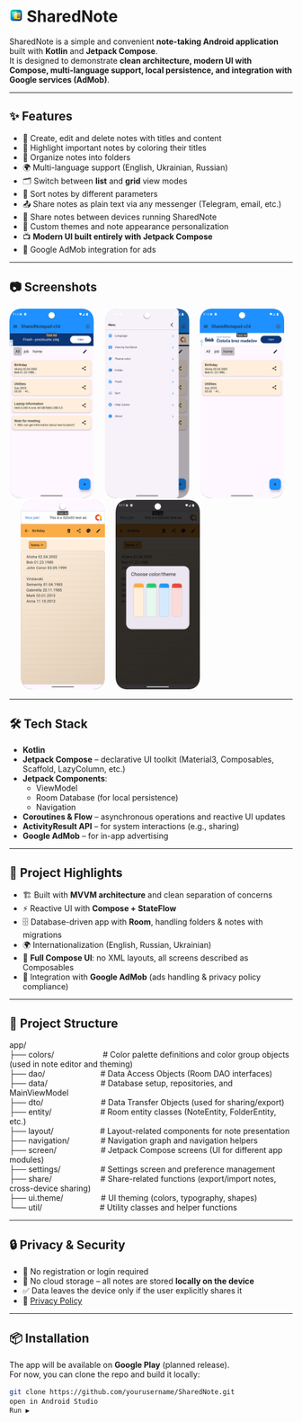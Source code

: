 # <img src="screenshots/icon.png" width="24" alt="SharedNote icon" /> SharedNote

SharedNote is a simple and convenient **note-taking Android application** built with **Kotlin** and **Jetpack Compose**.  
It is designed to demonstrate **clean architecture, modern UI with Compose, multi-language support, local persistence, and integration with Google services (AdMob)**.

---

## ✨ Features

- 📝 Create, edit and delete notes with titles and content
- 🎨 Highlight important notes by coloring their titles
- 📂 Organize notes into folders
- 🌍 Multi-language support (English, Ukrainian, Russian)
- 🗂 Switch between **list** and **grid** view modes
- 🔀 Sort notes by different parameters
- 📤 Share notes as plain text via any messenger (Telegram, email, etc.)
- 🔄 Share notes between devices running SharedNote
- 🎨 Custom themes and note appearance personalization
- 📺 **Modern UI built entirely with Jetpack Compose**
- 📢 Google AdMob integration for ads

---

## 📷 Screenshots

<img src="screenshots/screenshot_01.png" width="150" alt="Children screen" />&nbsp;&nbsp;&nbsp;&nbsp;&nbsp;<img src="screenshots/screenshot_02.png" width="150" alt="Sickness screen" />&nbsp;&nbsp;&nbsp;&nbsp;&nbsp;<img src="screenshots/screenshot_03.png" width="150" alt="Daily routine screen" />&nbsp;&nbsp;&nbsp;&nbsp;&nbsp;<img src="screenshots/screenshot_04.png" width="150" alt="Statistic screen" />&nbsp;&nbsp;&nbsp;&nbsp;&nbsp;<img src="screenshots/screenshot_05.png" width="150" alt="Statistic screen" />

---

## 🛠 Tech Stack

- **Kotlin**
- **Jetpack Compose** – declarative UI toolkit (Material3, Composables, Scaffold, LazyColumn, etc.)
- **Jetpack Components**:
  - ViewModel
  - Room Database (for local persistence)
  - Navigation
- **Coroutines & Flow** – asynchronous operations and reactive UI updates
- **ActivityResult API** – for system interactions (e.g., sharing)
- **Google AdMob** – for in-app advertising

---

## 📁 Project Highlights

- 🏗 Built with **MVVM architecture** and clean separation of concerns
- ⚡ Reactive UI with **Compose + StateFlow**
- 🗄 Database-driven app with **Room**, handling folders & notes with migrations
- 🌍 Internationalization (English, Russian, Ukrainian)
- 🎨 **Full Compose UI**: no XML layouts, all screens described as Composables
- 📢 Integration with **Google AdMob** (ads handling & privacy policy compliance)

---

## 📁 Project Structure

app/  
├── colors/ &nbsp;&nbsp;&nbsp;&nbsp;&nbsp;&nbsp;&nbsp;&nbsp;&nbsp;&nbsp;&nbsp;&nbsp;&nbsp;&nbsp;&nbsp;&nbsp; &nbsp;&nbsp;&nbsp; # Color palette definitions and color group objects (used in note editor and theming)<br>
├── dao/ &nbsp;&nbsp;&nbsp;&nbsp;&nbsp;&nbsp;&nbsp;&nbsp;&nbsp;&nbsp;&nbsp;&nbsp;&nbsp;&nbsp;&nbsp;&nbsp;&nbsp;&nbsp;&nbsp;&nbsp;&nbsp;&nbsp;&nbsp; # Data Access Objects (Room DAO interfaces)<br>
├── data/ &nbsp;&nbsp;&nbsp;&nbsp;&nbsp;&nbsp;&nbsp;&nbsp;&nbsp;&nbsp;&nbsp;&nbsp;&nbsp;&nbsp;&nbsp;&nbsp;&nbsp;&nbsp;&nbsp;&nbsp;&nbsp;&nbsp; # Database setup, repositories, and MainViewModel<br>
├── dto/ &nbsp;&nbsp;&nbsp;&nbsp;&nbsp;&nbsp;&nbsp;&nbsp;&nbsp;&nbsp;&nbsp;&nbsp;&nbsp;&nbsp;&nbsp;&nbsp;&nbsp;&nbsp;&nbsp;&nbsp;&nbsp;&nbsp;&nbsp;&nbsp; # Data Transfer Objects (used for sharing/export)<br>
├── entity/ &nbsp;&nbsp;&nbsp;&nbsp;&nbsp;&nbsp;&nbsp;&nbsp;&nbsp;&nbsp;&nbsp;&nbsp;&nbsp;&nbsp;&nbsp;&nbsp;&nbsp;&nbsp;&nbsp;&nbsp; # Room entity classes (NoteEntity, FolderEntity, etc.)<br>
├── layout/ &nbsp;&nbsp;&nbsp;&nbsp;&nbsp;&nbsp;&nbsp;&nbsp;&nbsp;&nbsp;&nbsp;&nbsp;&nbsp;&nbsp;&nbsp;&nbsp;&nbsp;&nbsp;&nbsp; # Layout-related components for note presentation<br>
├── navigation/ &nbsp;&nbsp;&nbsp;&nbsp;&nbsp;&nbsp;&nbsp;&nbsp;&nbsp;&nbsp;&nbsp;&nbsp; # Navigation graph and navigation helpers<br>
├── screen/ &nbsp;&nbsp;&nbsp;&nbsp;&nbsp;&nbsp;&nbsp;&nbsp;&nbsp;&nbsp;&nbsp;&nbsp;&nbsp;&nbsp;&nbsp;&nbsp;&nbsp;&nbsp; # Jetpack Compose screens (UI for different app modules)<br>
├── settings/ &nbsp;&nbsp;&nbsp;&nbsp;&nbsp;&nbsp;&nbsp;&nbsp;&nbsp;&nbsp;&nbsp;&nbsp;&nbsp;&nbsp;&nbsp;&nbsp; # Settings screen and preference management<br>
├── share/ &nbsp;&nbsp;&nbsp;&nbsp;&nbsp;&nbsp;&nbsp;&nbsp;&nbsp;&nbsp;&nbsp;&nbsp;&nbsp;&nbsp;&nbsp;&nbsp;&nbsp;&nbsp;&nbsp;&nbsp; # Share-related functions (export/import notes, cross-device sharing)<br>
├── ui.theme/ &nbsp;&nbsp;&nbsp;&nbsp;&nbsp;&nbsp;&nbsp;&nbsp;&nbsp;&nbsp;&nbsp;&nbsp;&nbsp;&nbsp;&nbsp; # UI theming (colors, typography, shapes)<br>
└── util/ &nbsp;&nbsp;&nbsp;&nbsp;&nbsp;&nbsp;&nbsp;&nbsp;&nbsp;&nbsp;&nbsp;&nbsp;&nbsp;&nbsp;&nbsp;&nbsp;&nbsp;&nbsp;&nbsp;&nbsp;&nbsp;&nbsp;&nbsp;&nbsp; # Utility classes and helper functions<br>

---

## 🔒 Privacy & Security

- 🚫 No registration or login required
- 🚫 No cloud storage – all notes are stored **locally on the device**
- ✅ Data leaves the device only if the user explicitly shares it
- 📢 [Privacy Policy](https://maksimtest.github.io/SharedNotebook/privacy-policy.html)

---

## 📦 Installation

The app will be available on **Google Play** (planned release).  
For now, you can clone the repo and build it locally:

```bash
git clone https://github.com/yourusername/SharedNote.git
open in Android Studio
Run ▶️
```

